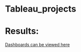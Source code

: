 # Tableau_projects

# Results:
[Dashboards can be viewed here](https://public.tableau.com/app/profile/yagiz.sezersan)
